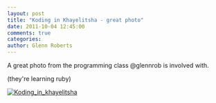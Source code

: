```yaml
---
layout: post
title: "Koding in Khayelitsha - great photo"
date: 2011-10-04 12:45:00
comments: true
categories:
author: Glenn Roberts
---
```


A great photo from the programming class @glennrob is involved with.

(they're learning ruby)

[![Koding_in_khayelitsha](/images/old/2011/10/koding_in_khayelitsha-scaled-1000.jpg) ](/images/old/2011/10/koding_in_khayelitsha-scaled-1000.jpg)
